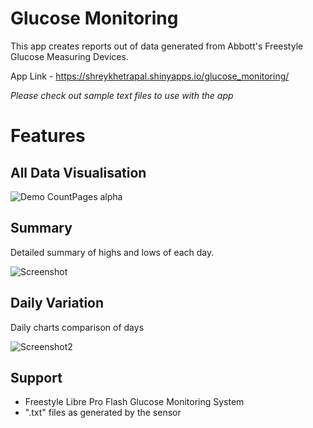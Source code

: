 # Glucose Monitoring

This app creates reports out of data generated from Abbott's Freestyle Glucose Measuring Devices.

App Link - https://shreykhetrapal.shinyapps.io/glucose_monitoring/

*Please check out sample text files to use with the app*

# Features

## All Data Visualisation

![Demo CountPages alpha](all_data.gif)

## Summary 

Detailed summary of highs and lows of each day.

![Screenshot](summary_tab.png)

## Daily Variation

Daily charts comparison of days

![Screenshot2](daily_variation.png)

## Support 

- Freestyle Libre Pro Flash Glucose Monitoring System
- ".txt" files as generated by the sensor
